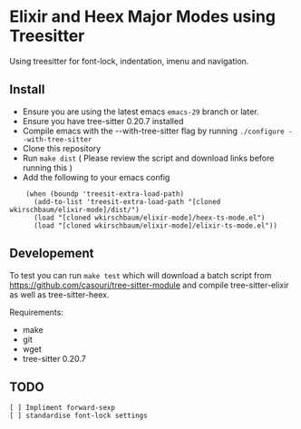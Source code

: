 # Elixir and Heex Major Modes using Treesitter

Using treesitter for font-lock, indentation, imenu and navigation.

## Install

- Ensure you are using the latest emacs `emacs-29` branch or later. 
- Ensure you have tree-sitter 0.20.7 installed
- Compile emacs with the --with-tree-sitter flag by running `./configure --with-tree-sitter`
- Clone this repository
- Run `make dist` ( Please review the script and download links before
  running this )
- Add the following to your emacs config

```elisp
    (when (boundp 'treesit-extra-load-path)
      (add-to-list 'treesit-extra-load-path "[cloned wkirschbaum/elixir-mode]/dist/")
      (load "[cloned wkirschbaum/elixir-mode]/heex-ts-mode.el")
      (load "[cloned wkirschbaum/elixir-mode]/elixir-ts-mode.el"))
```

## Developement

To test you can run `make test` which will download a batch script
from https://github.com/casouri/tree-sitter-module and compile
tree-sitter-elixir as well as tree-sitter-heex. 

Requirements:

- make
- git
- wget
- tree-sitter 0.20.7

## TODO

    [ ] Impliment forward-sexp
    [ ] standardise font-lock settings
